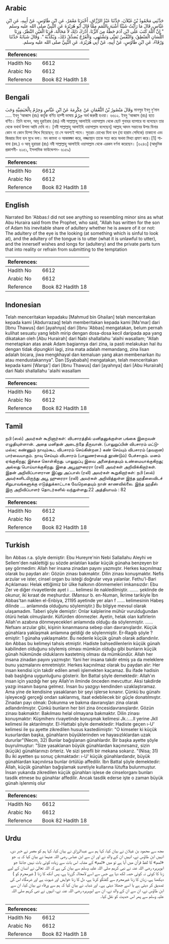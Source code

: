 ## Arabic


<div dir="rtl" lang="ar" style={{fontSize:'larger',backgroundColor:'#f8f9fa',padding:20}}>
حَدَّثَنِي مَحْمُودُ بْنُ غَيْلاَنَ، حَدَّثَنَا عَبْدُ الرَّزَّاقِ، أَخْبَرَنَا مَعْمَرٌ، عَنِ ابْنِ طَاوُسٍ، عَنْ أَبِيهِ، عَنِ ابْنِ عَبَّاسٍ، قَالَ مَا رَأَيْتُ شَيْئًا أَشْبَهَ بِاللَّمَمِ مِمَّا قَالَ أَبُو هُرَيْرَةَ عَنِ النَّبِيِّ صلى الله عليه وسلم ‏ "‏ إِنَّ اللَّهَ كَتَبَ عَلَى ابْنِ آدَمَ حَظَّهُ مِنَ الزِّنَا، أَدْرَكَ ذَلِكَ لاَ مَحَالَةَ، فَزِنَا الْعَيْنِ النَّظَرُ، وَزِنَا اللِّسَانِ الْمَنْطِقُ، وَالنَّفْسُ تَمَنَّى وَتَشْتَهِي، وَالْفَرْجُ يُصَدِّقُ ذَلِكَ، وَيُكَذِّبُهُ ‏"‏‏.‏ وَقَالَ شَبَابَةُ حَدَّثَنَا وَرْقَاءُ، عَنِ ابْنِ طَاوُسٍ، عَنْ أَبِيهِ، عَنْ أَبِي هُرَيْرَةَ، عَنِ النَّبِيِّ صلى الله عليه وسلم‏.‏
</div>
<div style={{backgroundColor:'#f8f9fa',padding:20, marginBottom: 10}}><table> <thead> <tr> <th>References:</th> <th></th> </tr> </thead> <tbody><tr><td>Hadith No</td><td>6612</td></tr><tr><td>Arabic No</td><td>6612</td></tr><tr><td>Reference</td><td>Book 82 Hadith 18</td></tr></tbody></table></div>

## Bengali


<div dir="ltr" lang="bn" style={{fontSize:'larger',backgroundColor:'#f8f9fa',padding:20}}>
وَقَالَ مَنْصُورُ بْنُ النُّعْمَانِ عَنْ عِكْرِمَةَ عَنْ ابْنِ عَبَّاسٍ وَحِرْمٌ بِالْحَبَشِيَّةِ وَجَبَ মানসুর ইবনু নু’মান ..... ইবনু ‘আব্বাস (রাঃ) কর্তৃক বর্ণিত হাব্শী ভাষায় حِرْمٌ অর্থ জরুরী হওয়া। ৬৬১২. ইবনু ‘আব্বাস (রাঃ) হতে বর্ণিত। তিনি বলেন, আবূ হুরাইরাহ (রাঃ) নবী সাল্লাল্লাহু আলাইহি ওয়াসাল্লাম থেকে ছোট গুনাহর ব্যাপারে যা বলেছেন তার থেকে যথার্থ উপমা আমি দেখি না। [নবী সাল্লাল্লাহু আলাইহি ওয়াসাল্লাম বলেছেন] আল্লাহ্ আদম সন্তানের উপর যিনার কোন না কোন হিস্সা লিখে দিয়েছেন; তা সে অবশ্যই পাবে। সুতরাং চোখের যিনা হল (যা হারাম সেদিকে) তাকানো এবং জিহ্বার যিনা হল মুখে বলা। মন কামনা ও আকাঙ্ক্ষা করে, লজ্জাস্থান তাকে সত্য করে অথবা মিথ্যা প্রমাণ করে।[1] শাবাবা (রহ.) ও আবূ হুরায়রা (রাঃ) নবী সাল্লাল্লাহু আলাইহি ওয়াসাল্লাম থেকে এরকম বর্ণনা করেছেন। [৬২৪৩] (আধুনিক প্রকাশনী- ৬১৫১, ইসলামিক ফাউন্ডেশন- ৬১৫৯)
</div>
<div style={{backgroundColor:'#f8f9fa',padding:20, marginBottom: 10}}><table> <thead> <tr> <th>References:</th> <th></th> </tr> </thead> <tbody><tr><td>Hadith No</td><td>6612</td></tr><tr><td>Arabic No</td><td>6612</td></tr><tr><td>Reference</td><td>Book 82 Hadith 18</td></tr></tbody></table></div>

## English


<div dir="ltr" lang="en" style={{fontSize:'larger',backgroundColor:'#f8f9fa',padding:20}}>
Narrated Ibn 'Abbas:I did not see anything so resembling minor sins as what Abu Huraira said from the Prophet, who said, "Allah has written for the son of Adam his inevitable share of adultery whether he is aware of it or not: The adultery of the eye is the looking (at something which is sinful to look at), and the adultery of the tongue is to utter (what it is unlawful to utter), and the innerself wishes and longs for (adultery) and the private parts turn that into reality or refrain from submitting to the temptation
</div>
<div style={{backgroundColor:'#f8f9fa',padding:20, marginBottom: 10}}><table> <thead> <tr> <th>References:</th> <th></th> </tr> </thead> <tbody><tr><td>Hadith No</td><td>6612</td></tr><tr><td>Arabic No</td><td>6612</td></tr><tr><td>Reference</td><td>Book 82 Hadith 18</td></tr></tbody></table></div>

## Indonesian


<div dir="ltr" lang="id" style={{fontSize:'larger',backgroundColor:'#f8f9fa',padding:20}}>
Telah menceritakan kepadaku [Mahmud bin Ghailan] telah menceritakan kepada kami [Abdurrazaq] telah memberitakan kepada kami [Ma'mar] dari [Ibnu Thawus] dari [ayahnya] dari [Ibnu 'Abbas] mengatakan, belum pernah kulihat sesuatu yang lebih mirip dengan dosa-dosa kecil daripada apa yang dikatakan oleh [Abu Hurairah] dari Nabi shallallahu 'alaihi wasallam; "Allah menetapkan atas anak Adam bagiannya dari zina, ia pasti melakukan hal itu dengan tidak dipungkiri lagi, zina mata adalah memandang, zina lisan adalah bicara, jiwa mengkhayal dan kemaluan yang akan membenarkan itu atau mendustakannya". Dan [Syababah] mengatakan, telah menceritakan kepada kami [Warqa'] dari [Ibnu Thawus] dari [ayahnya] dari [Abu Hurairah] dari Nabi shallallahu 'alaihi wasallam
</div>
<div style={{backgroundColor:'#f8f9fa',padding:20, marginBottom: 10}}><table> <thead> <tr> <th>References:</th> <th></th> </tr> </thead> <tbody><tr><td>Hadith No</td><td>6612</td></tr><tr><td>Arabic No</td><td>6612</td></tr><tr><td>Reference</td><td>Book 82 Hadith 18</td></tr></tbody></table></div>

## Tamil


<div dir="ltr" lang="ta" style={{fontSize:'larger',backgroundColor:'#f8f9fa',padding:20}}>
நபி (ஸல்) அவர்கள் கூறினார்கள்: விபசாரத்தில் மனிதனுக்குள்ள பங்கை இறைவன் எழுதியுள்ளான். அதை மனிதன் அடைந்தே தீருவான். (பாலுறுப்பின் விபசாரம் மட்டுமல்ல; கண்ணும் நாவும்கூட விபசாரம் செய்கின்றன.) கண் செய்யும் விபசாரம் (தவறான) பார்வையாகும். நாவு செய்யும் விபசாரம் (பாலுணர்வைத் தூண்டும்) பேச்சாகும். மனம் ஏங்குகிறது; இச்சை கொள்கிறது. பாலுறுப்பு இவை அனைத்தையும் உண்மையாக்குகிறது; அல்லது பொய்யாக்குகிறது. இதை அபூஹுரைரா (ரலி) அவர்கள் அறிவிக்கிறார்கள். இதன் அறிவிப்பாளரான இப்னு அப்பாஸ் (ரலி) அவர்கள் கூறுகிறார்கள்: நபி (ஸல்) அவர்களிடமிருந்து அபூ ஹுரைரா (ரலி) அவர்கள் அறிவித்துள்ள இந்த ஹதீஸைவிடச் சிறுபாவங்களுக்கு எடுத்துக்காட்டாக வேறெதையும் நான் காணவில்லை. இந்த ஹதீஸ் இரு அறிவிப்பாளர் தொடர்களில் வந்துள்ளது.22 அத்தியாயம் : 82
</div>
<div style={{backgroundColor:'#f8f9fa',padding:20, marginBottom: 10}}><table> <thead> <tr> <th>References:</th> <th></th> </tr> </thead> <tbody><tr><td>Hadith No</td><td>6612</td></tr><tr><td>Arabic No</td><td>6612</td></tr><tr><td>Reference</td><td>Book 82 Hadith 18</td></tr></tbody></table></div>

## Turkish


<div dir="ltr" lang="tr" style={{fontSize:'larger',backgroundColor:'#f8f9fa',padding:20}}>
İbn Abbas r.a. şöyle demiştir: Ebu Hureyre'nin Nebi Sallallahu Aleyhi ve Sellem'den naklettiği şu sözde anlatılan kadar küçük günaha benzeyen bir şey görmedim: Allah her insana zinadan payını yazmıştır. Herkes kaçınılmaz olarak bu paydan alır: Gözün zinası bakmaktır. Dilin zinası konuşmaktır. Nefis arzular ve ister, cinsel organ bu isteği doğrular veya yalanlar. Fethu'l-Bari Açıklaması: Helak ettiğimiz bir ülke halkının dönmemeleri imkansızdır: Ebu Zer ve diğer rivayetlerde ayet i .... kelimesi ile nakledilmiştir. ....... şeklinde de okunur, iki kıraat de meşhurdur. (Mansur b. en-Numan, İkrime tarikiyle İbn Abbas'tan naklen el-Enbiya, 21195 ayetinde yer alan f ...... kelimesinin Habeş dilinde .... anlamında olduğunu söylemiştir.) Bu bilgiye mevsul olarak ulaşamadım. Taberi şöyle demiştir: Onlar kalplerine mühür vurulduğundan ötürü helak olmuşlardır. Küfürden dönmezler. Ayetin, helak olan kafirlerin Allah'ın azabına dönmeyecekleri anlamında olduğu da söylenmiştir. ...... Nefsanı arzular gibi, kişinin kınanmasına sebep olan davranışlardır. Küçük günahlara yaklaşmak anlamına geldiği de söylenmiştir. Er-Ragıb şöyle ?emiştir: 1 günaha yaklaşmaktır. Bu nedenle küçük günah olarak adlandırılır. ıbn Abbas bu kelimeyi tahsis etmiştir. Hadiste bahsedilenIerin küçük günah kabilinden olduğunu söylemiş olması mümkün olduğu gibi bunların küçük günah hükmünde olduklarını kastetmiş olması da mümkündür. Allah her insana zinadan payını yazmıştır: Yani her insana takdir etmiş ya da meleklere bunu yazmalarını emretmiştir. Herkes kaçınılmaz olarak bu paydan alır: Her insan kendisi için takdir edilen ameli işlemekten kaçamaz. Bu ifade hadisin bab başlığına uygunluğunu gösterir. İbn Battal şöyle demektedir: Allah'ın insan için yazdığı her şey Allah'ın ilminde önceden mevcuttur. Aksi takdirde yazgı insanın başına gelmez. İnsan bu yazgıyı kendinden uzaklaştıramaz. Ama yine de kendisine yasaklanan bir şeyi işlerse kınanır. Çünkü bu günahı işleyeceği gerçeği ondan saklanmış, itaat edebilecek bir güçle donatılmıştır. Zinadan payı olmak: Dokunma ve bakma davranışları zina olarak adlandırılmıştır. Çünkü bunların her biri zina öncesidavranışlardır. Gözün zinası bakmaktır: Bakılması helal olmayana bakmaktır. Dilin zinası konuşmaktır: Küşmihenı rivayetinde konuşmak kelimesi Jk.:....ll yerine Jkll kelimesi ile aktarılmıştır. El-Hattabi şöyle demektedir: Hadiste geçen ı-U' kelimesi ile şu ayette zikredilen husus kastediimiştir: "O kimseler ki küçük kusurlardan başka, günahların büyüklerinden ve hayasızlıklardan uzak dururlar"(Necm, 32) Bunlar bağışlanan günahlardır. Bir başka ayette şöyle buyrulmuştur: "Size yasaklanan büyük günahlardan kaçınırsanız, sizin (küçük) günahlarınızı örteriz. Ve sizi şerefli bir mekana sokarız. "(Nisa; 31) Bu iki ayetten şu sonuç çıkmaktadır: ı-U' küçük günahlardandır, büyük günahlardan kaçınılırsa bunlar örtülüp affedilir. İbn Battal şöyle demektedir: Allah, küçük günahları bağışlamak suretiyle kullarına lütufta bulunmuştur. İnsan yukarıda zikredilen küçük günahları işlese de cinselorganı bunları tasdik etmese bu günahlar affedilir. Ancak tasdik ederse işte o zaman büyük günah işlenmiş olur
</div>
<div style={{backgroundColor:'#f8f9fa',padding:20, marginBottom: 10}}><table> <thead> <tr> <th>References:</th> <th></th> </tr> </thead> <tbody><tr><td>Hadith No</td><td>6612</td></tr><tr><td>Arabic No</td><td>6612</td></tr><tr><td>Reference</td><td>Book 82 Hadith 18</td></tr></tbody></table></div>

## Urdu


<div dir="rtl" lang="ur" style={{fontSize:'larger',backgroundColor:'#f8f9fa',padding:20}}>
مجھ سے محمود بن غیلان نے بیان کیا، کہا ہم سے عبدالرزاق نے بیان کیا، کہا ہم کو معمر نے خبر دی، انہیں ابن طاؤس نے، انہیں ان کے والد نے اور ان سے ابن عباس رضی اللہ عنہما نے بیان کیا کہ یہ جو «لمم» کا لفظ قرآن میں آیا ہے تو میں «لمم» کے مشابہ اس بات سے زیادہ کوئی بات نہیں جانتا جو ابوہریرہ رضی اللہ عنہ نے نبی کریم صلی اللہ علیہ وسلم سے بیان کی ہے کہ اللہ تعالیٰ نے انسان کے لیے زنا کا کوئی نہ کوئی حصہ لکھ دیا ہے جس سے اسے لامحالہ گزرنا ہے، پس آنکھ کا زنا ( غیرمحرم کو ) دیکھنا ہے، زبان کا زنا غیرمحرم سے گفتگو کرنا ہے، دل کا زنا خواہش اور شہوت ہے اور شرمگاہ اس کی تصدیق کر دیتی ہے یا اسے جھٹلا دیتی ہے۔ اور شبابہ نے بیان کیا کہ ہم سے ورقاء نے بیان کیا، ان سے ابن طاؤس نے، ان سے ان کے والد نے، ان سے ابوہریرہ رضی اللہ عنہ نے، انہوں نے نبی کریم صلی اللہ علیہ وسلم سے پھر اس حدیث کو نقل کیا۔
</div>
<div style={{backgroundColor:'#f8f9fa',padding:20, marginBottom: 10}}><table> <thead> <tr> <th>References:</th> <th></th> </tr> </thead> <tbody><tr><td>Hadith No</td><td>6612</td></tr><tr><td>Arabic No</td><td>6612</td></tr><tr><td>Reference</td><td>Book 82 Hadith 18</td></tr></tbody></table></div>